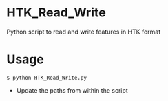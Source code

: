 # HTK_Read_Write
Python script to read and write features in HTK format

# Usage
```
$ python HTK_Read_Write.py
```
- Update the paths from within the script
